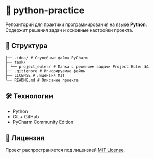 # 🐍 python-practice

Репозиторий для практики программирования на языке **Python**.  
Содержит решения задач и основные настройки проекта.

## 📁 Структура
```
├── .idea/ # Служебные файлы PyCharm
├── task/
│ └── project_euler/ # Папка с решением задачи Project Euler №1
├── .gitignore # Игнорируемые файлы
├── LICENSE # Лицензия MIT
└── README.md # Описание проекта
```

## 🛠 Технологии

- Python
- Git + GitHub
- PyCharm Community Edition

## 📜 Лицензия

Проект распространяется под лицензией [MIT License](LICENSE).

